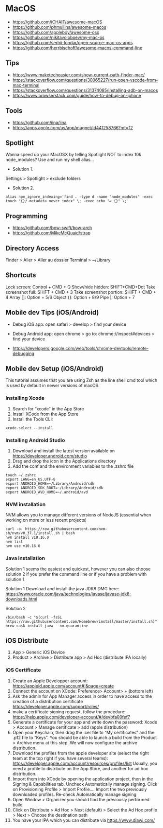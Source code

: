 # MacOS

- https://github.com/iCHAIT/awesome-macOS
- https://github.com/phmullins/awesome-macos
- https://github.com/appleboy/awesome-osx
- https://github.com/nikitavoloboev/my-mac-os
- https://github.com/serhii-londar/open-source-mac-os-apps
- https://github.com/herrbischoff/awesome-macos-command-line

## Tips

- https://www.maketecheasier.com/show-current-path-finder-mac/
- https://stackoverflow.com/questions/30065227/run-open-vscode-from-mac-terminal
- https://stackoverflow.com/questions/31374085/installing-adb-on-macos
- https://www.browserstack.com/guide/how-to-debug-on-iphone

## Tools

- https://github.com/iina/iina
- https://apps.apple.com/us/app/magnet/id441258766?mt=12

## Spotlight

Wanna speed up your MacOSX by telling Spotlight NOT to index 10k node_modules? Use and run my shell alias...

- Solution 1.

Settings > Spotlight > exclude folders

- Solution 2.

```
alias npm_ignore_indexing='find . -type d -name "node_modules" -exec touch "{}/.metadata_never_index" \; -exec echo "✔ {}" \;'
```

## Programming

- https://github.com/bow-swift/bow-arch
- https://github.com/MikeMcQuaid/strap

## Directory Access

Finder > Aller > Aller au dossier
Terminal > ~/Library

## Shortcuts
Lock screen: Control + CMD + Q
Show/hide hidden: SHIFT+CMD+Dot
Take screenshot full: SHIFT + CMD + 3
Take screenshot portion: SHIFT + CMD + 4
Array []: Option + 5/6
Object {}: Option + 8/9
Pipe |: Option + 7

## Mobile dev Tips (iOS/Android)

- Debug iOS app: open safari > develop > find your device
- Debug Android app: open chrome > go to: chrome://inspect#devices > find your device

- https://developers.google.com/web/tools/chrome-devtools/remote-debugging

## Mobile dev Setup (iOS/Android)

This tutorial assumes that you are using Zsh as the line shell cmd tool which is used by default in newer versions of macOS.

### Installing Xcode

1. Search for “xcode” in the App Store
2. Install XCode from the App Store
3. Install the Tools CLI: 

```
xcode-select --install
```

### Installing Android Studio

1. Download and install the latest version available on https://developer.android.com/studio
2. Drag and drop the icon in the Applications directory
3. Add the conf and the environment variables to the .zshrc file

```
touch ~/.zshrc
export LANG=en_US.UTF-8
export ANDROID_HOME=~/Library/Android/sdk
export ANDROID_SDK_ROOT=~/Library/Android/sdk
export ANDROID_AVD_HOME=~/.android/avd
```

### NVM installation

NVM allows you to manage different versions of NodeJS (essential when working on more or less recent projects)

```
curl -o- https://raw.githubusercontent.com/nvm-sh/nvm/v0.37.1/install.sh | bash
nvm install v10.16.0
nvm list
nvm use v10.16.0
```

### Java installation

Solution 1 seems the easiest and quickest, however you can also choose solution 2 if you prefer the command line or if you have a problem with solution 1.

Solution 1
Download and install the java JDK8 DMG here: https://www.oracle.com/java/technologies/javase/javase-jdk8-downloads.html

Solution 2

```
/bin/bash -c "$(curl -fsSL https://raw.githubusercontent.com/Homebrew/install/master/install.sh)"
brew cask install java --no-quarantine
```

## iOS Distribute

1. App > Generic iOS Device
2. Product > Archive > Distribute app > Ad Hoc (distribute IPA locally)

### iOS Certificate

1. Create an Apple Developper account: https://appleid.apple.com/account#!&page=create
2. Connect the account on XCode: Preference> Account> + (bottom left)
3. Ask the admin for App Manager access in order to have access to the creation of a distribution certificate
https://developer.apple.com/support/roles/
4. make a certificate signing request, follow the procedure: https://help.apple.com/developer-account/#/devbfa00fef7
5. Generate a certificate for your app and write down the password: Xcode > Account > Manage certificate > add (apple distribution)
6. Open your Keychain, then drag the .cer file to “My certificates” and the .p12 file to “Keys”. You should be able to launch a build from the Product > Archive menu at this step. We will now configure the archive distribution.
7. Download the profiles from the apple developer site (select the right team at the top right if you have several teams): https://developer.apple.com/account/resources/profiles/list
Usually, you need a profile to distribute on the App Store, and another for ad hoc distribution.
8. Import them into XCode by opening the application project, then in the Signing & Capabilities tab. Uncheck Automatically manage signing. Click on Provisioning Profile > Import Profile…. Import the two previously downloaded profiles. Re-check Automatically manage signing
9. Open Window > Organizer you should find the previously performed build
10. Click on Distribute > Ad Hoc > Next (default) > Select the Ad Hoc profile > Next > Choose the destination path
11. You have your IPA which you can distribute via https://www.diawi.com/